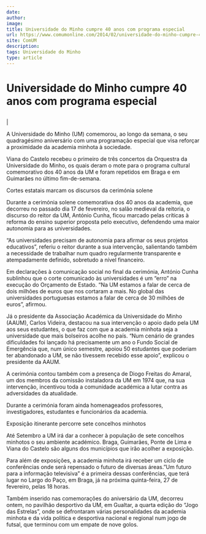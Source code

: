```yaml
---
date: 
author: 
image: 
title: Universidade do Minho cumpre 40 anos com programa especial
url: https://www.comumonline.com/2014/02/universidade-do-minho-cumpre-40-anos-com-programa-especial/
site: ComUM
description: 
tags: Universidade do Minho
type: article
---
```



# Universidade do Minho cumpre 40 anos com programa especial

## 

 | 

A Universidade do Minho (UM) comemorou, ao longo da semana, o seu quadragésimo aniversário com uma programação especial que visa reforçar a proximidade da academia minhota à sociedade.

Viana do Castelo recebeu o primeiro de três concertos da Orquestra da Universidade do Minho, os quais deram o mote para o programa cultural comemorativo dos 40 anos da UM e foram repetidos em Braga e em Guimarães no último fim-de-semana.

Cortes estatais marcam os discursos da cerimónia solene

Durante a cerimónia solene comemorativa dos 40 anos da academia, que decorreu no passado dia 17 de fevereiro, no salão medieval da reitoria, o discurso do reitor da UM, António Cunha, ficou marcado pelas críticas à reforma do ensino superior proposta pelo executivo, defendendo uma maior autonomia para as universidades.

“As universidades precisam de autonomia para afirmar os seus projetos educativos”, referiu o reitor durante a sua intervenção, salientando também a necessidade de trabalhar num quadro regularmente transparente e atempadamente definido, sobretudo a nível financeiro.

Em declarações à comunicação social no final da cerimónia, António Cunha sublinhou que o corte comunicado às universidades é um “erro” na execução do Orçamento de Estado. “Na UM estamos a falar de cerca de dois milhões de euros que nos cortaram a mais. No global das universidades portuguesas estamos a falar de cerca de 30 milhões de euros”, afirmou.

Já o presidente da Associação Académica da Universidade do Minho (AAUM), Carlos Videira, destacou na sua intervenção o apoio dado pela UM aos seus estudantes, o que faz com que a academia minhota seja a universidade que mais bolseiros acolhe no país. “Num cenário de grandes dificuldades foi lançado há precisamente um ano o Fundo Social de Emergência que, num único semestre, apoiou 50 estudantes que poderiam ter abandonado a UM, se não tivessem recebido esse apoio”, explicou o presidente da AAUM.

A cerimónia contou também com a presença de Diogo Freitas do Amaral, um dos membros da comissão instaladora da UM em 1974 que, na sua intervenção, incentivou toda a comunidade académica a lutar contra as adversidades da atualidade.

Durante a cerimónia foram ainda homenageados professores, investigadores, estudantes e funcionários da academia.

Exposição itinerante percorre sete concelhos minhotos

Até Setembro a UM irá dar a conhecer à população de sete concelhos minhotos o seu ambiente académico. Braga, Guimarães, Ponte de Lima e Viana do Castelo são alguns dos municípios que irão acolher a exposição.

Para além de exposições, a academia minhota irá receber um ciclo de conferências onde será repensado o futuro de diversas áreas.”Um futuro para a informação televisiva” é a primeira dessas conferências, que terá lugar no Largo do Paço, em Braga, já na próxima quinta-feira, 27 de fevereiro, pelas 18 horas.

Também inserido nas comemorações do aniversário da UM, decorreu ontem, no pavilhão desportivo da UM, em Gualtar, a quarta edição do “Jogo das Estrelas”, onde se defrontaram várias personalidades da academia minhota e da vida politica e desportiva nacional e regional num jogo de futsal, que terminou com um empate de nove golos.

